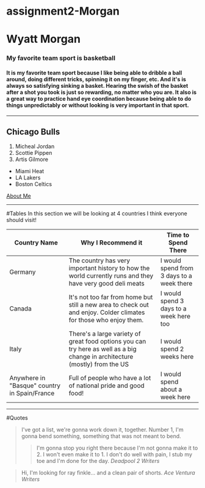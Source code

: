 # assignment2-Morgan
# Wyatt Morgan
### My favorite team sport is basketball
#### It is my favorite team sport because I like being able to dribble a ball around, doing different **tricks**, spinning it on my finger, etc. And it's is always so satisfying sinking a basket. Hearing the swish of the basket after a shot you took is just so **rewarding**, no matter who you are. It also is a great way to practice hand eye coordination because being able to do things unpredictably or without looking is very important in that sport.

---

## Chicago Bulls
1. Micheal Jordan
2. Scottie Pippen
3. Artis Gilmore
* Miami Heat
* LA Lakers
* Boston Celtics

[About Me](AboutMe.md)


---

#Tables
In this section we will be looking at 4 countries I think everyone should visit!

| Country Name | Why I Recommend it | Time to Spend There |
| --- | --- | --- |
| Germany | The country has very important history to how the world currently runs and they have very good deli meats | I would spend from 3 days to a week there |
| Canada | It's not too far from home but still a new area to check out and enjoy. Colder climates for those who enjoy them. | I would spend 3 days to a week here too |
| Italy | There's a large variety of great food options you can try here as well as a big change in architecture (mostly) from the US | I would spend 2 weeks here |
| Anywhere in "Basque" country in Spain/France | Full of people who have a lot of national pride and good food! | I would spend about a week here |

---

#Quotes

>I've got a list, we're gonna work down it, together. Number 1, I'm gonna bend something, something that was not meant to bend.
>>I'm gonna stop you right there because I'm not gonna make it to 2. I won't even make it to 1. I don't do well with pain, I stub my toe and I'm done for the day. *Deadpool 2 Writers*

>Hi, I'm looking for ray finkle... and a clean pair of shorts. *Ace Ventura Writers*
